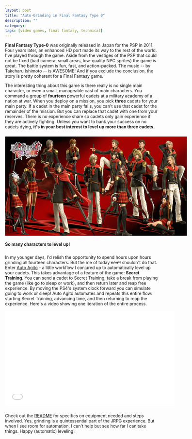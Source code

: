 ```yaml
---
layout: post
title: "Auto-Grinding in Final Fantasy Type 0"
description: ""
category: 
tags: [video games, final fantasy, technical]
---
```


**Final Fantasy Type-0** was originally released in Japan for the PSP in 2011. Four years later, an enhanced HD port made its way to the rest of the world. I've played through the game. Aside from the vestiges of the PSP that could not be fixed (bad camera, small areas, low-quality NPC sprites) the game is great. The battle system is fun, fast, and action-packed. The music -- by Takeharu Ishimoto -- is AWESOME! And if you exclude the conclusion, the story is pretty coherent for a Final Fantasy game. 

The interesting thing about this game is there really is no single main character, or even a small, manageable cast of main characters. You command a group of **fourteen** powerful cadets at a military academy of a nation at war. When you deploy on a mission, you pick **three** cadets for your main party. If a cadet in the main party falls, you can't use that cadet for the remainder of the mission. But you can replace that cadet with one from your reserves. There is no experience share so cadets only gain experience if they are actively fighting. Unless you want to bank your success on no cadets dying, **it's in your best interest to level up more than three cadets.** 

<div>
	<img class="rounded-corners" style="max-width: 600px; margin-top: 10px;" src="/assets/images/posts/2015-04-02/fftype0.png"/>
	<p class="caption-text" style="line-height: 1.5em;  margin-bottom: 24px;"><strong>So many characters to level up!</strong></p>
</div>

In my younger days, I'd relish the opportunity to spend hours upon hours grinding all fourteen characters. But the me of today ~~can't~~ shouldn't do that. Enter [Auto Agito][1] - a little workflow I conjured up to automatically level up your cadets. This takes advantage of a feature of the game: **Secret Training**. You can send a cadet to Secret Training, take a break from playing the game (like go to sleep or work), and then return later and reap free experience. By moving the PS4's system clock forward you can simulate going to work or sleep! Auto Agito automates and repeats this entire flow: starting Secret Training, advancing time, and then returning to reap the experience. Here's a video showing one iteration of the entire process.

<div style="text-align: center; margin-bottom: 20px;">
<iframe width="560" height="315" src="//www.youtube-nocookie.com/embed/HDU4rSxBPw8?rel=0" frameborder="0"></iframe>
</div>

Check out the [README][2] for specifics on equipment needed and steps involved. Yes, grinding is a quintessential part of the JRPG experience. But when I see room for automation, I can't help but see how far I can take things. Happy (automatic) leveling!

[1]: https://github.com/markcerqueira/auto-agito
[2]: https://github.com/markcerqueira/auto-agito/blob/master/README.md


